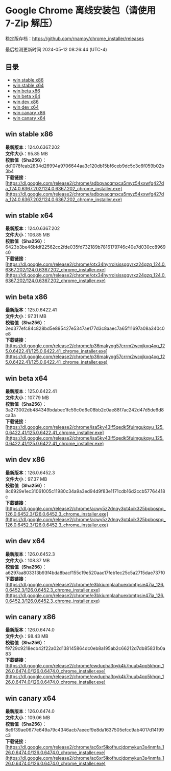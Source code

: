 # Google Chrome 离线安装包（请使用 7-Zip 解压）
稳定版存档：<https://github.com/rnamoy/chrome_installer/releases>

最后检测更新时间
2024-05-12 08:26:44 (UTC-4)


## 目录
* [win stable x86](https://github.com/rnamoy/chrome_installer?tab=readme-ov-file#win-stable-x86)
* [win stable x64](https://github.com/rnamoy/chrome_installer?tab=readme-ov-file#win-stable-x64)
* [win beta x86](https://github.com/rnamoy/chrome_installer?tab=readme-ov-file#win-beta-x86)
* [win beta x64](https://github.com/rnamoy/chrome_installer?tab=readme-ov-file#win-beta-x64)
* [win dev x86](https://github.com/rnamoy/chrome_installer?tab=readme-ov-file#win-dev-x86)
* [win dev x64](https://github.com/rnamoy/chrome_installer?tab=readme-ov-file#win-dev-x64)
* [win canary x86](https://github.com/rnamoy/chrome_installer?tab=readme-ov-file#win-canary-x86)
* [win canary x64](https://github.com/rnamoy/chrome_installer?tab=readme-ov-file#win-canary-x64)

## win stable x86
**最新版本**：124.0.6367.202  
**文件大小**：95.85 MB  
**校验值（Sha256）**：dd1078feab2834d26994a9706644aa3c120db15bf6ceb9dc5c3c6f059b02b3b4  
**下载链接**：[https://dl.google.com/release2/chrome/adbqvacqmxca5myz54xxwfg427da_124.0.6367.202/124.0.6367.202_chrome_installer.exe](https://dl.google.com/release2/chrome/adbqvacqmxca5myz54xxwfg427da_124.0.6367.202/124.0.6367.202_chrome_installer.exe)  

## win stable x64
**最新版本**：124.0.6367.202  
**文件大小**：106.85 MB  
**校验值（Sha256）**：6423b3be46bfdf22562cc2fde035fd732189b7816179746c40e7d030cc8969c0  
**下载链接**：[https://dl.google.com/release2/chrome/otx34hyrrolsissgqvrxz24gzq_124.0.6367.202/124.0.6367.202_chrome_installer.exe](https://dl.google.com/release2/chrome/otx34hyrrolsissgqvrxz24gzq_124.0.6367.202/124.0.6367.202_chrome_installer.exe)  

## win beta x86
**最新版本**：125.0.6422.41  
**文件大小**：97.31 MB  
**校验值（Sha256）**：2ed377efc84c828bd5e895427e5347ae177d3c8aaec7a65f11697a08a340c0e8  
**下载链接**：[https://dl.google.com/release2/chrome/p36makyqg57crrm2wcxjkxq4xq_125.0.6422.41/125.0.6422.41_chrome_installer.exe](https://dl.google.com/release2/chrome/p36makyqg57crrm2wcxjkxq4xq_125.0.6422.41/125.0.6422.41_chrome_installer.exe)  

## win beta x64
**最新版本**：125.0.6422.41  
**文件大小**：107.79 MB  
**校验值（Sha256）**：3a273002db484349bdabec1fc59c0d6e08bb2c0ae88f7ac242d47d5de6d8ca3a  
**下载链接**：[https://dl.google.com/release2/chrome/isa5kv43lf5qedk5fuimgukqyu_125.0.6422.41/125.0.6422.41_chrome_installer.exe](https://dl.google.com/release2/chrome/isa5kv43lf5qedk5fuimgukqyu_125.0.6422.41/125.0.6422.41_chrome_installer.exe)  

## win dev x86
**最新版本**：126.0.6452.3  
**文件大小**：97.37 MB  
**校验值（Sha256）**：8c6929e1ec31061005c11980c34a9a3ed94d9f83e1171cdb16d2ccb57764418c  
**下载链接**：[https://dl.google.com/release2/chrome/acwy5z2dnqy3pt4oik325bpbospq_126.0.6452.3/126.0.6452.3_chrome_installer.exe](https://dl.google.com/release2/chrome/acwy5z2dnqy3pt4oik325bpbospq_126.0.6452.3/126.0.6452.3_chrome_installer.exe)  

## win dev x64
**最新版本**：126.0.6452.3  
**文件大小**：108.37 MB  
**校验值（Sha256）**：a6297aa803313b93f4bda8bacf155c19e520aac17feb1ec25c5a2715dae737f0  
**下载链接**：[https://dl.google.com/release2/chrome/e3bkiumplaahuexbmtpsie47ja_126.0.6452.3/126.0.6452.3_chrome_installer.exe](https://dl.google.com/release2/chrome/e3bkiumplaahuexbmtpsie47ja_126.0.6452.3/126.0.6452.3_chrome_installer.exe)  

## win canary x86
**最新版本**：126.0.6474.0  
**文件大小**：98.43 MB  
**校验值（Sha256）**：f9729c9218ecb42f22a02d138145864dc0eb8a195ab2c66212d7db85831b0a83  
**下载链接**：[https://dl.google.com/release2/chrome/ewdupha3pyk4k7nuub4qp5khqq_126.0.6474.0/126.0.6474.0_chrome_installer.exe](https://dl.google.com/release2/chrome/ewdupha3pyk4k7nuub4qp5khqq_126.0.6474.0/126.0.6474.0_chrome_installer.exe)  

## win canary x64
**最新版本**：126.0.6474.0  
**文件大小**：109.06 MB  
**校验值（Sha256）**：8e9f39ae0677e649a79c4346acb7aeecf9e8da1637505efcc9ab4017d14199c3  
**下载链接**：[https://dl.google.com/release2/chrome/ac6xr5lkofhucjdpmykun3s4nmfa_126.0.6474.0/126.0.6474.0_chrome_installer.exe](https://dl.google.com/release2/chrome/ac6xr5lkofhucjdpmykun3s4nmfa_126.0.6474.0/126.0.6474.0_chrome_installer.exe)  

